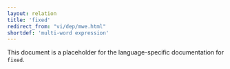 ```yaml
---
layout: relation
title: 'fixed'
redirect_from: "vi/dep/mwe.html"
shortdef: 'multi-word expression'
---
```


This document is a placeholder for the language-specific documentation
for `fixed`.
